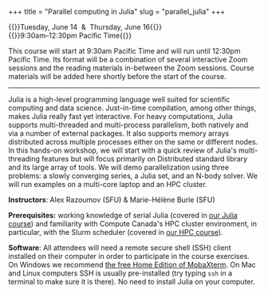+++
title = "Parallel computing in Julia"
slug = "parallel_julia"
+++

{{<cor>}}Tuesday, June 14 &nbsp;&&nbsp; Thursday, June 16{{</cor>}}\
{{<cgr>}}9:30am–12:30pm Pacific Time{{</cgr>}}

This course will start at 9:30am Pacific Time and will run until 12:30pm Pacific Time. Its format will be a combination of
several interactive Zoom sessions and the reading materials in-between the Zoom sessions. Course materials will be added
here shortly before the start of the course.

---

Julia is a high-level programming language well suited for scientific computing and data science. Just-in-time
compilation, among other things, makes Julia really fast yet interactive. For heavy computations, Julia supports
multi-threaded and multi-process parallelism, both natively and via a number of external packages. It also supports
memory arrays distributed across multiple processes either on the same or different nodes. In this hands-on workshop, we
will start with a quick review of Julia's multi-threading features but will focus primarily on Distributed standard
library and its large array of tools. We will demo parallelization using three problems: a slowly converging series, a
Julia set, and an N-body solver. We will run examples on a multi-core laptop and an HPC cluster.

**Instructors**: Alex Razoumov (SFU) & Marie-Hélène Burle (SFU)

**Prerequisites:** working knowledge of serial Julia (covered in [our Julia course](../programming_julia)) and
familiarity with Compute Canada's HPC cluster environment, in particular, with the Slurm scheduler (covered in
[our HPC course](../basics_hpc)).


**Software**: All attendees will need a remote secure shell (SSH) client installed on their computer in order to
participate in the course exercises. On Windows we recommend
[the free Home Edition of MobaXterm](https://mobaxterm.mobatek.net/download.html). On Mac and Linux computers SSH is
usually pre-installed (try typing `ssh` in a terminal to make sure it is there). No need to install Julia on your
computer.

<!-- {{<cor>}}Zoom{{</cor>}} {{<s>}} {{<cgr>}}9:00am-12:00pm Pacific{{</cgr>}} \ -->
<!-- {{<linktitle url="../julia/julia-01-intro" text="Introduction to parallel Julia">}} \ -->
<!-- {{<linktitle url="../julia/julia-02-threads1" text="Base.Threads (part 1)">}} \ -->
<!-- {{<linktitle url="../julia/julia-03-slow-series" text="Slow series">}} \ -->
<!-- {{<linktitle url="../julia/julia-04-threads2" text="Base.Threads (part 2)">}} \ -->
<!-- {{<linktitle url="../julia/julia-05-distributed1" text="Distributed.jl (part 1)">}} \ -->
<!-- {{<linktitle url="../julia/julia-06-distributed2" text="Distributed.jl (part 2)">}} -->

<!-- In the afternoon Zoom session you'll be working on one of two projects: parallelizing Julia set (I recommend to do this -->
<!-- with distributed arrays) and parallelizing the N-body code (I recommend to do this with shared arrays). **Note:** we -->
<!-- will guide you through the process and answer questions, but we will not share the final solutions with you today; the -->
<!-- goal is to build your own! -->

<!-- {{<cor>}}Zoom{{</cor>}} {{<s>}} {{<cgr>}}1:00pm-4:00pm Pacific{{</cgr>}} \ -->
<!-- {{<linktitle url="../julia/julia-07-distributed-arrays" text="DistributedArrays.jl">}} \ -->
<!-- {{<linktitle url="../julia/julia-08-julia-set" text="Parallelizing Julia set">}} \ -->
<!-- {{<linktitle url="../julia/julia-09-shared-arrays" text="SharedArrays.jl">}} \ -->
<!-- {{<linktitle url="../julia/julia-10-nbody" text="Parallelizing N-body">}} -->
